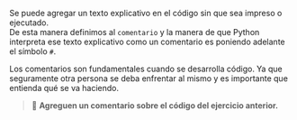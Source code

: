 Se puede agregar un texto explicativo en el código sin que sea impreso o ejecutado.<br>
De esta manera definimos al `comentario` y la manera de que Python interpreta ese texto explicativo como un comentario es poniendo adelante el símbolo `#`. 
<br>

Los comentarios son fundamentales cuando se desarrolla código. Ya que seguramente otra persona se deba enfrentar al mismo y es importante que entienda qué se va haciendo.<br>


> :memo: **Agreguen un comentario sobre el código del ejercicio anterior.**